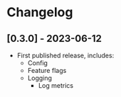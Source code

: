 # Changelog

## [0.3.0] - 2023-06-12

- First published release, includes:
  - Config
  - Feature flags
  - Logging
    - Log metrics
